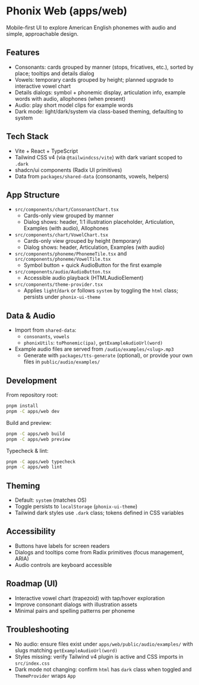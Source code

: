 # Phonix Web (apps/web)

Mobile-first UI to explore American English phonemes with audio and simple, approachable design.

## Features

- Consonants: cards grouped by manner (stops, fricatives, etc.), sorted by place; tooltips and details dialog
- Vowels: temporary cards grouped by height; planned upgrade to interactive vowel chart
- Details dialogs: symbol + phonemic display, articulation info, example words with audio, allophones (when present)
- Audio: play short model clips for example words
- Dark mode: light/dark/system via class-based theming, defaulting to system

## Tech Stack

- Vite + React + TypeScript
- Tailwind CSS v4 (via `@tailwindcss/vite`) with dark variant scoped to `.dark`
- shadcn/ui components (Radix UI primitives)
- Data from `packages/shared-data` (consonants, vowels, helpers)

## App Structure

- `src/components/chart/ConsonantChart.tsx`
  - Cards-only view grouped by manner
  - Dialog shows: header, 1:1 illustration placeholder, Articulation, Examples (with audio), Allophones
- `src/components/chart/VowelChart.tsx`
  - Cards-only view grouped by height (temporary)
  - Dialog shows: header, Articulation, Examples (with audio)
- `src/components/phoneme/PhonemeTile.tsx` and `src/components/phoneme/VowelTile.tsx`
  - Symbol button + quick AudioButton for the first example
- `src/components/audio/AudioButton.tsx`
  - Accessible audio playback (HTMLAudioElement)
- `src/components/theme-provider.tsx`
  - Applies `light`/`dark` or follows `system` by toggling the `html` class; persists under `phonix-ui-theme`

## Data & Audio

- Import from `shared-data`:
  - `consonants`, `vowels`
  - `phonixUtils`: `toPhonemic(ipa)`, `getExampleAudioUrl(word)`
- Example audio files are served from `/audio/examples/<slug>.mp3`
  - Generate with `packages/tts-generate` (optional), or provide your own files in `public/audio/examples/`

## Development

From repository root:

```sh
pnpm install
pnpm -C apps/web dev
```

Build and preview:

```sh
pnpm -C apps/web build
pnpm -C apps/web preview
```

Typecheck & lint:

```sh
pnpm -C apps/web typecheck
pnpm -C apps/web lint
```

## Theming

- Default: `system` (matches OS)
- Toggle persists to `localStorage` (`phonix-ui-theme`)
- Tailwind dark styles use `.dark` class; tokens defined in CSS variables

## Accessibility

- Buttons have labels for screen readers
- Dialogs and tooltips come from Radix primitives (focus management, ARIA)
- Audio controls are keyboard accessible

## Roadmap (UI)

- Interactive vowel chart (trapezoid) with tap/hover exploration
- Improve consonant dialogs with illustration assets
- Minimal pairs and spelling patterns per phoneme

## Troubleshooting

- No audio: ensure files exist under `apps/web/public/audio/examples/` with slugs matching `getExampleAudioUrl(word)`
- Styles missing: verify Tailwind v4 plugin is active and CSS imports in `src/index.css`
- Dark mode not changing: confirm `html` has `dark` class when toggled and `ThemeProvider` wraps `App`
